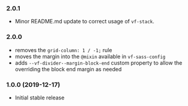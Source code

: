 ### 2.0.1

* Minor README.md update to correct usage of `vf-stack`.

### 2.0.0

* removes the `grid-column: 1 / -1;` rule
* moves the margin into the `@mixin` available in `vf-sass-config`
* adds `--vf-divider--margin-block-end` custom property to allow the overriding the block end margin as needed

### 1.0.0 (2019-12-17)

* Initial stable release
